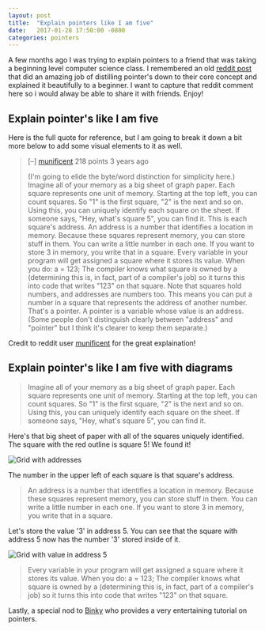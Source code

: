 ```yaml
---
layout: post
title:  "Explain pointers like I am five"
date:   2017-01-28 17:50:00 -0800
categories: pointers
---
```


A few months ago I was trying to explain pointers to a friend that was taking a beginning level computer science class.  I remembered an old [reddit post](https://www.reddit.com/r/learnprogramming/comments/1ehg69/explain_pointers_like_im_five/ca0a5l7/) that did an amazing job of distilling pointer's down to their core concept and explained it beautifully to a beginner.  I want to capture that reddit comment here so i would alway be able to share it with friends.  Enjoy!

## Explain pointer's like I am five

Here is the full quote for reference, but I am going to break it down a bit more below to add some visual elements to it as well.
> [–] [munificent](https://www.reddit.com/user/munificent) 218 points 3 years ago 
> 
> (I'm going to elide the byte/word distinction for simplicity here.)
> Imagine all of your memory as a big sheet of graph paper. Each square represents one unit of memory. Starting at the top left, you can count squares. So "1" is the first square, "2" is the next and so on. Using this, you can uniquely identify each square on the sheet. If someone says, "Hey, what's square 5", you can find it.
> This is each square's address. An address is a number that identifies a location in memory.
> Because these squares represent memory, you can store stuff in them. You can write a little number in each one. If you want to store 3 in memory, you write that in a square. Every variable in your program will get assigned a square where it stores its value. When you do:
> a = 123;
> The compiler knows what square is owned by a (determining this is, in fact, part of a compiler's job) so it turns this into code that writes "123" on that square.
> Note that squares hold numbers, and addresses are numbers too. This means you can put a number in a square that represents the address of another number.
> That's a pointer. A pointer is a variable whose value is an address. (Some people don't distinguish clearly between "address" and "pointer" but I think it's clearer to keep them separate.)

Credit to reddit user [munificent](https://www.reddit.com/user/munificent) for the great explaination!

## Explain pointer's like I am five with diagrams

> Imagine all of your memory as a big sheet of graph paper. Each square represents one unit of memory. Starting at the top left, you can count squares. So "1" is the first square, "2" is the next and so on. Using this, you can uniquely identify each square on the sheet. If someone says, "Hey, what's square 5", you can find it.

Here's that big sheet of paper with all of the squares uniquely identified.  The square with the red outline is square 5!  We found it!

![Grid with addresses]({{site.baseurl}}public/pointers/grid_with_address.png)

The number in the upper left of each square is that square's address.

> An address is a number that identifies a location in memory.  Because these squares represent memory, you can store stuff in them. You can write a little number in each one. If you want to store 3 in memory, you write that in a square.

Let's store the value '3' in address 5.  You can see that the square with address 5 now has the number '3' stored inside of it.

![Grid with value in address 5]({{site.baseurl}}public/pointers/grid_with_value_in_5.png)

> Every variable in your program will get assigned a square where it stores its value. When you do:
> a = 123;
> The compiler knows what square is owned by a (determining this is, in fact, part of a compiler's job) so it turns this into code that writes "123" on that square.




Lastly, a special nod to [Binky](https://www.youtube.com/watch?v=6pmWojisM_E) who provides a very entertaining tutorial on pointers.